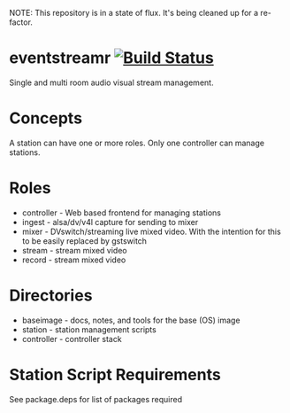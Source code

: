 NOTE: This repository is in a state of flux. It's being cleaned up for a re-factor.

eventstreamr [![Build Status](https://travis-ci.org/plugorgau/eventstreamr.svg)](https://travis-ci.org/plugorgau/eventstreamr)
============

Single and multi room audio visual stream management.

Concepts
========

A station can have one or more roles. Only one controller can manage stations.

Roles
=====
* controller - Web based frontend for managing stations
* ingest - alsa/dv/v4l capture for sending to mixer
* mixer - DVswitch/streaming live mixed video. With the intention for this to be easily replaced by gstswitch
* stream - stream mixed video
* record - stream mixed video

Directories
===========
* baseimage - docs, notes, and tools for the base (OS) image
* station - station management scripts
* controller - controller stack


Station Script Requirements
===========================

See package.deps for list of packages required
